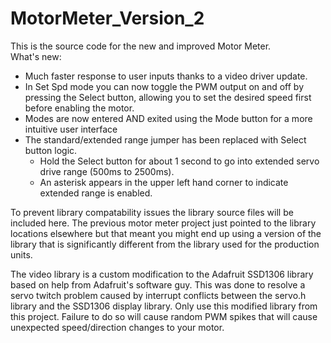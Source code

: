 MotorMeter_Version_2
====================

This is the source code for the new and improved Motor Meter.  
What's new:
- Much faster response to user inputs thanks to a video driver update.  
- In Set Spd mode you can now toggle the PWM output on and off by pressing the Select button, allowing you to set the desired speed first before enabling the motor.
- Modes are now entered AND exited using the Mode button for a more intuitive user interface
- The standard/extended range jumper has been replaced with Select button logic. 
  - Hold the Select button for about 1 second to go into extended servo drive range (500ms to 2500ms).  
  - An asterisk appears in the upper left hand corner to indicate extended range is enabled.

To prevent library compatability issues the library source files will be included here. The previous motor meter project just pointed to the library locations elsewhere but that meant you might end up using a version of the library that is significantly different from the library used for the production units.

The video library is a custom modification to the Adafruit SSD1306 library based on help from Adafruit's software guy.  This was done to resolve a servo twitch problem caused by interrupt conflicts between the servo.h library and the SSD1306 display library.  Only use this modified library from this project.  Failure to do so will cause random PWM spikes that will cause unexpected speed/direction changes to your motor.
